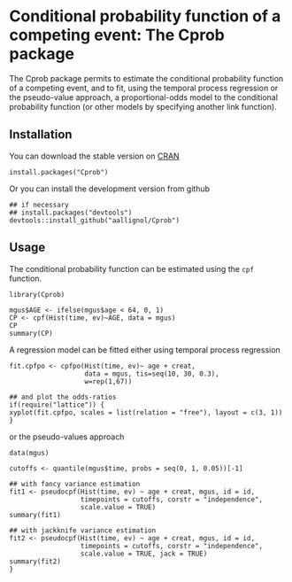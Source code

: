 # Conditional probability function of a competing event: The Cprob package #

The Cprob package permits to estimate the conditional probability
function of a competing event, and to fit, using the temporal process
regression or the pseudo-value approach, a proportional-odds model to
the conditional probability function (or other models by specifying
another link function).

## Installation ##

You can download the stable version
on [CRAN](/https://cran.r-project.org/web/packages/Cprob/index.html)

```{r}
install.packages("Cprob")
```
	
Or you can install the development version from github

```{r}
## if necessary
## install.packages("devtools")
devtools::install_github("aallignol/Cprob")
```

## Usage ##

The conditional probability function can be estimated using the `cpf` function.

```{r}
library(Cprob)

mgus$AGE <- ifelse(mgus$age < 64, 0, 1)
CP <- cpf(Hist(time, ev)~AGE, data = mgus)
CP
summary(CP)
```

A regression model can be fitted either using temporal process
regression

```{r}
fit.cpfpo <- cpfpo(Hist(time, ev)~ age + creat,
                   data = mgus, tis=seq(10, 30, 0.3),
                   w=rep(1,67))

## and plot the odds-ratios
if(require("lattice")) {
xyplot(fit.cpfpo, scales = list(relation = "free"), layout = c(3, 1))
}
```

or the pseudo-values approach

```{r}
data(mgus)

cutoffs <- quantile(mgus$time, probs = seq(0, 1, 0.05))[-1]

## with fancy variance estimation
fit1 <- pseudocpf(Hist(time, ev) ~ age + creat, mgus, id = id,
                  timepoints = cutoffs, corstr = "independence",
                  scale.value = TRUE)
summary(fit1)

## with jackknife variance estimation
fit2 <- pseudocpf(Hist(time, ev) ~ age + creat, mgus, id = id,
                  timepoints = cutoffs, corstr = "independence",
                  scale.value = TRUE, jack = TRUE)
summary(fit2)
}
```

